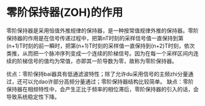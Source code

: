 # 零阶保持器(ZOH)的作用

​		零阶保持器是采用恒值外推规律的保持器，是一种按常值规律外推的保持器。零阶保持器的作用是在信号传递过程中，把第nT时刻的采样信号值一直保持到第(n+1)T时刻的前一瞬时，把第(n+1)T时刻的采样值一直保持到(n+2)T时刻，依次类推，从而把一个脉冲序列变成一个连续的阶梯信号。因为在每一个采样区间内连续的阶梯信号的值均为常值，亦即其一阶导数为零，故称为零阶保持器。



优点：零阶保持bai器具有低通滤波特性；除了允许du采用信号的主频zhi分量通过，还可以允dao许部分高频分量通过；零阶保持器结构比较简单。
缺点：零阶保持器在相频特性中，会产生正比于频率的相位滞后，零阶保持器的引入的话，会导致系统稳定性下降。